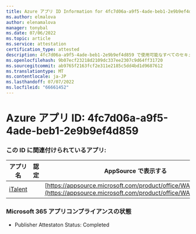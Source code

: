 ```yaml
---
title: Azure アプリ ID Information for 4fc7d06a-a9f5-4ade-beb1-2e9b9ef4d859
ms.author: elmalova
author: elenamalova
manager: tonybal
ms.date: 07/06/2022
ms.topic: article
ms.service: attestation
certification_type: attested
description: 4fc7d06a-a9f5-4ade-beb1-2e9b9ef4d859 で使用可能なすべてのセキュリティとコンプライアンス情報。
ms.openlocfilehash: 9b07ecf23218d2109dc337ee2307c9d64ff31720
ms.sourcegitcommit: ab9765f2163fcf2e311e2185c5dd4bd1d9687612
ms.translationtype: MT
ms.contentlocale: ja-JP
ms.lasthandoff: 07/07/2022
ms.locfileid: "66661452"
---
```

# <a name="azure-app-id-4fc7d06a-a9f5-4ade-beb1-2e9b9ef4d859"></a>Azure アプリ ID: 4fc7d06a-a9f5-4ade-beb1-2e9b9ef4d859


### <a name="apps-associated-with-this-id"></a>この ID に関連付けられているアプリ:
| **アプリ名** | **認定** | **AppSource で表示する** |
|--------------|---------------|-----------------------|
| [iTalent](../forward/WA200004328.md) |  | [https://appsource.microsoft.com/product/office/WA200004328](https://appsource.microsoft.com/product/office/WA200004328) |

### <a name="microsoft-365-app-compliance-status"></a>Microsoft 365 アプリコンプライアンスの状態
- Publisher Attestaton Status: Completed
